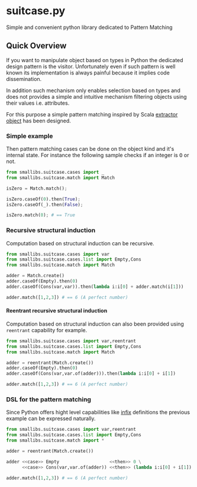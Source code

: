 suitcase.py
===========

Simple and convenient python library dedicated to Pattern Matching 

Quick Overview
--------------

If you  want  to  manipulate object  based  on  types  in Python   the
dedicated design  pattern is the visitor.   Unfortunately even if such
pattern is well known its implementation is  always painful because it
implies code dissemination.

In  addition such mechanism only enables  selection based on types and
does not provides  a simple and  intuitive mechanism filtering objects
using their values i.e. attributes.

For  this   purpose   a simple  pattern    matching  inspired by Scala
[extractor  object](http://www.scala-lang.org/node/112)   has     been
designed.

### Simple example

Then pattern  matching cases can be done  on the object  kind and it's
internal state. For instance the following sample checks if an integer
is <tt>O</tt> or not.

``` python
from smallibs.suitcase.cases import _
from smallibs.suitcase.match import Match

isZero = Match.match();

isZero.caseOf(0).then(True);
isZero.caseOf(_).then(False);

isZero.match(0); # == True
```

### Recursive structural induction

Computation based on structural induction can be recursive.

``` python
from smallibs.suitcase.cases import var
from smallibs.suitcase.cases.list import Empty,Cons
from smallibs.suitcase.match import Match

adder = Match.create()
adder.caseOf(Empty).then(0)
adder.caseOf(Cons(var,var)).then(lambda i:i[0] + adder.match(i[1]))

adder.match([1,2,3]) # == 6 (A perfect number)
``` 

#### Reentrant recursive structural induction

Computation based on structural induction can also been provided using
`reentrant` capability for example.

``` python
from smallibs.suitcase.cases import var,reentrant
from smallibs.suitcase.cases.list import Empty,Cons
from smallibs.suitcase.match import Match

adder = reentrant(Match.create())
adder.caseOf(Empty).then(0)
adder.caseOf(Cons(var,var.of(adder))).then(lambda i:i[0] + i[1])

adder.match([1,2,3]) # == 6 (A perfect number)
``` 

### DSL for the pattern matching

Since Python offers hight level capabilities like
[infix](http://code.activestate.com/recipes/384122-infix-operators/)
definitions the previous example can be expressed naturally.

``` python
from smallibs.suitcase.cases import var,reentrant
from smallibs.suitcase.cases.list import Empty,Cons
from smallibs.suitcase.match import *

adder = reentrant(Match.create())

adder <<case>> Empty                   <<then>> 0 \
      <<case>> Cons(var,var.of(adder)) <<then>> (lambda i:i[0] + i[1])

adder.match([1,2,3]) # == 6 (A perfect number)
``` 


